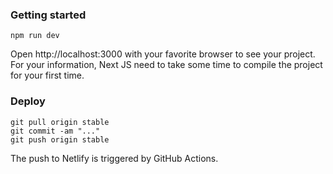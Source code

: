 ### Getting started

```
npm run dev
```


Open http://localhost:3000 with your favorite browser to see your project. For your information, Next JS need to take some time to compile the project for your first time.


### Deploy

```
git pull origin stable
git commit -am "..."
git push origin stable

```

The push to Netlify is triggered by GitHub Actions. 
